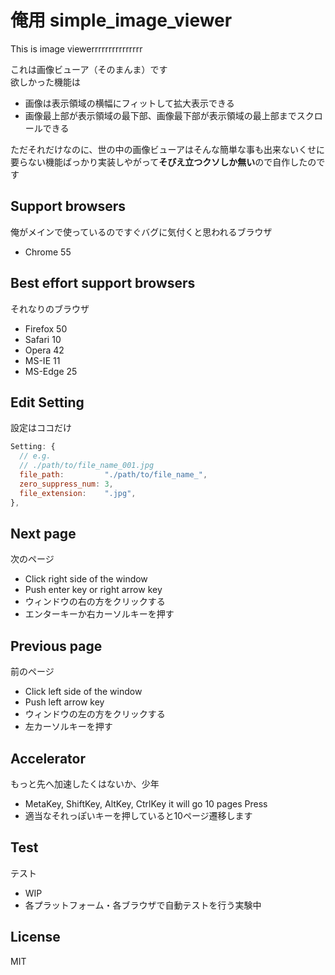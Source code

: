 # 俺用 simple_image_viewer

This is image viewerrrrrrrrrrrrrrr

これは画像ビューア（そのまんま）です<br>
欲しかった機能は

- 画像は表示領域の横幅にフィットして拡大表示できる
- 画像最上部が表示領域の最下部、画像最下部が表示領域の最上部までスクロールできる

ただそれだけなのに、世の中の画像ビューアはそんな簡単な事も出来ないくせに要らない機能ばっかり実装しやがって**そびえ立つクソしか無い**ので自作したのです

## Support browsers

俺がメインで使っているのですぐバグに気付くと思われるブラウザ

- Chrome 55

## Best effort support browsers

それなりのブラウザ

- Firefox 50
- Safari 10
- Opera 42
- MS-IE 11
- MS-Edge 25

## Edit Setting

設定はココだけ

```js
Setting: {
  // e.g.
  // ./path/to/file_name_001.jpg
  file_path:         "./path/to/file_name_",
  zero_suppress_num: 3,
  file_extension:    ".jpg",
},
```

## Next page

次のページ

- Click right side of the window
- Push enter key or right arrow key
- ウィンドウの右の方をクリックする
- エンターキーか右カーソルキーを押す

## Previous page

前のページ

- Click left side of the window
- Push left arrow key
- ウィンドウの左の方をクリックする
- 左カーソルキーを押す

## Accelerator

もっと先へ加速したくはないか、少年

- MetaKey, ShiftKey, AltKey, CtrlKey it will go 10 pages Press
- 適当なそれっぽいキーを押していると10ページ遷移します

## Test

テスト

- WIP
- 各プラットフォーム・各ブラウザで自動テストを行う実験中

## License
MIT
